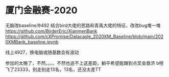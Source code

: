 # 厦门金融赛-2020
无脑改baseline冲492
结合bird大佬的思路和青禹大佬的特征，改改bug堆一堆
https://github.com/BirderEric/XianmenBank
https://github.com/cXPromise/Datacasle_2020XM_Baseline/blob/main/2020XMBank_baseline.ipynb


线上4927，换电脑或随基数会有波动

参加的太晚了，不然。。。。不然也追不上这差距，躺平希望能蹭到点奖金救济
b榜飞了23333，别走别走13名，13名，还没太差TT
